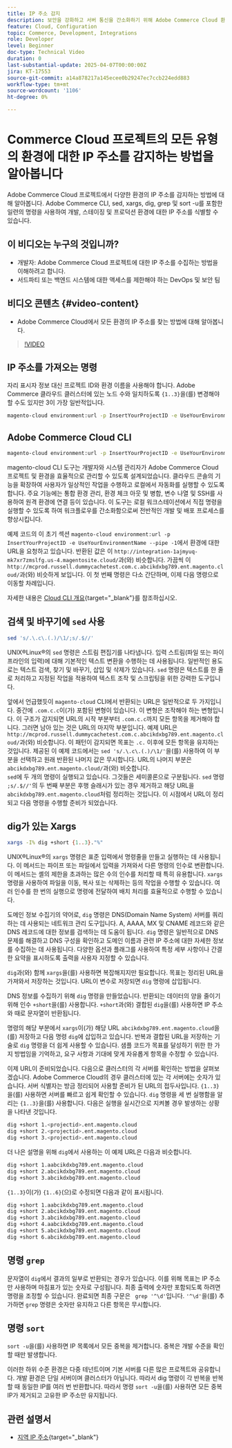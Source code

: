 ```yaml
---
title: IP 주소 감지
description: 보안을 강화하고 서버 통신을 간소화하기 위해 Adobe Commerce Cloud 환경의 IP 주소를 감지하는 방법을 알아봅니다
feature: Cloud, Configuration
topic: Commerce, Development, Integrations
role: Developer
level: Beginner
doc-type: Technical Video
duration: 0
last-substantial-update: 2025-04-07T00:00:00Z
jira: KT-17553
source-git-commit: a14a878217a145ecee0b29247ec7ccb224edd883
workflow-type: tm+mt
source-wordcount: '1106'
ht-degree: 0%

---
```



# Commerce Cloud 프로젝트의 모든 유형의 환경에 대한 IP 주소를 감지하는 방법을 알아봅니다

Adobe Commerce Cloud 프로젝트에서 다양한 환경의 IP 주소를 감지하는 방법에 대해 알아봅니다. Adobe Commerce CLI, sed, xargs, dig, grep 및 sort -u를 포함한 일련의 명령을 사용하여 개발, 스테이징 및 프로덕션 환경에 대한 IP 주소를 식별할 수 있습니다.

## 이 비디오는 누구의 것입니까?

* 개발자: Adobe Commerce Cloud 프로젝트에 대한 IP 주소를 수집하는 방법을 이해하려고 합니다.
* 서드파티 또는 백엔드 시스템에 대한 액세스를 제한해야 하는 DevOps 및 보안 팀

## 비디오 콘텐츠 {#video-content}

* Adobe Commerce Cloud에서 모든 환경의 IP 주소를 찾는 방법에 대해 알아봅니다.

>[!VIDEO](https://video.tv.adobe.com/v/3457493/?learn=on)

## IP 주소를 가져오는 명령

자리 표시자 정보 대신 프로젝트 ID와 환경 이름을 사용해야 합니다.  Adobe Commerce 클라우드 클러스터에 있는 노드 수와 일치하도록 `{1..3}`을(를) 변경해야 할 수도 있지만 3이 가장 일반적입니다.

```bash
magento-cloud environment:url -p InsertYourProjectID -e UseYourEnvironmentName --pipe -1 | sed 's/.\.c\.(.)/\1/;s/.$//' | xargs -I% dig +short {1..3}."%" | grep '^\d' | sort -u
```

## Adobe Commerce Cloud CLI

```bash
magento-cloud environment:url -p InsertYourProjectID -e UseYourEnvironmentName --pipe -1
```

magento-cloud CLI 도구는 개발자와 시스템 관리자가 Adobe Commerce Cloud 프로젝트 및 환경을 효율적으로 관리할 수 있도록 설계되었습니다. 클라우드 콘솔의 기능을 확장하여 사용자가 일상적인 작업을 수행하고 로컬에서 자동화를 실행할 수 있도록 합니다. 주요 기능에는 통합 환경 관리, 환경 체크 아웃 및 병합, 변수 나열 및 SSH를 사용하여 원격 환경에 연결 등이 있습니다. 이 도구는 로컬 워크스테이션에서 직접 명령을 실행할 수 있도록 하여 워크플로우를 간소화함으로써 전반적인 개발 및 배포 프로세스를 향상시킵니다.

예제 코드의 이 초기 섹션 `magento-cloud environment:url -p InsertYourProjectID -e UseYourEnvironmentName --pipe -1`에서 환경에 대한 URL을 요청하고 있습니다. 반환된 값은 이 `http://integration-1ajmyuq-mk7xr7zmslfg.us-4.magentosite.cloud/`과(와) 비슷합니다. 가끔씩 이 `http://mcprod.russell.dummycachetest.com.c.abcikdxbg789.ent.magento.cloud/`과(와) 비슷하게 보입니다.  이 첫 번째 명령은 다소 간단하며, 이제 다음 명령으로 이동할 차례입니다.

자세한 내용은 [Cloud CLI 개요](https://experienceleague.adobe.com/en/docs/commerce-on-cloud/user-guide/dev-tools/cloud-cli/cloud-cli-overview){target="_blank"}를 참조하십시오.

## 검색 및 바꾸기에 `sed` 사용

```bash
sed 's/.\.c\.(.)/\1/;s/.$//'
```

UNIX®Linux®의 `sed` 명령은 스트림 편집기를 나타냅니다. 입력 스트림(파일 또는 파이프라인의 입력)에 대해 기본적인 텍스트 변환을 수행하는 데 사용됩니다. 일반적인 용도로는 텍스트 검색, 찾기 및 바꾸기, 삽입 및 삭제가 있습니다. `sed` 명령은 텍스트를 한 줄로 처리하고 지정된 작업을 적용하여 텍스트 조작 및 스크립팅을 위한 강력한 도구입니다.

앞에서 언급했듯이 `magento-cloud` CLI에서 반환되는 URL은 일반적으로 두 가지입니다. 중간에 `.com.c.c`이(가) 포함된 변형이 있습니다. 이 변형은 조작해야 하는 변형입니다. 이 구조가 감지되면 URL의 시작 부분부터 `.com.c.c`까지 모든 항목을 제거해야 합니다.  그러면 남아 있는 것은 URL의 마지막 부분입니다. 예제 URL은 `http://mcprod.russell.dummycachetest.com.c.abcikdxbg789.ent.magento.cloud/`과(와) 비슷합니다.  이 패턴이 감지되면 목표는 `.c.` 이후에 모든 항목을 유지하는 것입니다.  제공된 이 예제 코드에서는 `sed 's/.\.c\.(.)/\1/'`을(를) 사용하여 이 부분을 선택하고 원래 반환된 나머지 값은 무시합니다. URL의 나머지 부분은 `abcikdxbg789.ent.magento.cloud/`과(와) 비슷합니다.\
`sed`에 두 개의 명령이 실행되고 있습니다. 그것들은 세미콜론으로 구분됩니다. `sed` 명령 `;s/.$//'`의 두 번째 부분은 후행 슬래시가 있는 경우 제거하고 해당 URL을 `abcikdxbg789.ent.magento.cloud`처럼 정리하는 것입니다.  이 시점에서 URL이 정리되고 다음 명령을 수행할 준비가 되었습니다.

## dig가 있는 Xargs

```bash
xargs -I% dig +short {1..3}."%"
```

UNIX®Linux®의 `xargs` 명령은 표준 입력에서 명령줄을 만들고 실행하는 데 사용됩니다. 이 메서드는 파이프 또는 파일에서 입력을 가져와서 다른 명령의 인수로 변환합니다. 이 메서드는 셸의 제한을 초과하는 많은 수의 인수를 처리할 때 특히 유용합니다. `xargs` 명령을 사용하여 파일을 이동, 복사 또는 삭제하는 등의 작업을 수행할 수 있습니다. 여러 인수를 한 번의 실행으로 명령에 전달하여 배치 처리를 효율적으로 수행할 수 있습니다.

도메인 정보 수집기의 약어로, `dig` 명령은 DNS(Domain Name System) 서버를 쿼리하는 데 사용되는 네트워크 관리 도구입니다. A, AAAA, MX 및 CNAME 레코드와 같은 DNS 레코드에 대한 정보를 검색하는 데 도움이 됩니다. `dig` 명령은 일반적으로 DNS 문제를 해결하고 DNS 구성을 확인하고 도메인 이름과 관련 IP 주소에 대한 자세한 정보를 수집하는 데 사용됩니다. 다양한 옵션과 플래그를 사용하여 특정 세부 사항이나 간결한 요약을 표시하도록 출력을 사용자 지정할 수 있습니다.

`dig`과(와) 함께 `xargs`을(를) 사용하면 복잡해지지만 필요합니다. 목표는 정리된 URL을 가져와서 저장하는 것입니다.  URL이 변수로 저장되면 `dig` 명령에 삽입됩니다.

DNS 정보를 수집하기 위해 `dig` 명령을 만들었습니다. 반환되는 데이터의 양을 줄이기 위해 인수 `+short`을(를) 사용합니다. `+short`과(와) 결합된 `dig`을(를) 사용하면 IP 주소와 때로 문자열이 반환됩니다.

명령의 해당 부분에서 `xargs`이(가) 해당 URL `abcikdxbg789.ent.magento.cloud`을(를) 저장하고 다음 명령 `dig`에 삽입하고 있습니다. 반복과 결합된 URL을 저장하는 기술로 `dig` 명령을 더 쉽게 사용할 수 있습니다. 샘플 코드가 목표를 달성하기 위한 한 가지 방법임을 기억하고, 요구 사항과 기대에 맞게 자유롭게 항목을 수정할 수 있습니다.

이제 URL이 준비되었습니다. 다음으로 클러스터의 각 서버를 확인하는 방법을 살펴보겠습니다. Adobe Commerce Cloud의 경우 클러스터에 있는 각 서버에는 숫자가 있습니다. 서버 식별자는 방금 정리되어 사용할 준비가 된 URL의 접두사입니다. `{1..3}`을(를) 사용하면 서버를 빠르고 쉽게 확인할 수 있습니다. `dig` 명령을 세 번 실행함을 알리는 `{1..3}`을(를) 사용합니다. 다음은 실행을 실시간으로 지켜볼 경우 발생하는 상황을 나타낸 것입니다.

```bash
dig +short 1.<projectid>.ent.magento.cloud
dig +short 2.<projectid>.ent.magento.cloud
dig +short 3.<projectid>.ent.magento.cloud
```

더 나은 설명을 위해 `dig`에서 사용하는 이 예제 URL은 다음과 비슷합니다.

```bash
dig +short 1.aabcikdxbg789.ent.magento.cloud
dig +short 2.abcikdxbg789.ent.magento.cloud
dig +short 3.abcikdxbg789.ent.magento.cloud
```

`{1..3}`이(가) `{1..6}`(으)로 수정되면 다음과 같이 표시됩니다.

```bash
dig +short 1.aabcikdxbg789.ent.magento.cloud
dig +short 2.abcikdxbg789.ent.magento.cloud
dig +short 3.abcikdxbg789.ent.magento.cloud
dig +short 4.aabcikdxbg789.ent.magento.cloud
dig +short 5.abcikdxbg789.ent.magento.cloud
dig +short 6.abcikdxbg789.ent.magento.cloud
```

## 명령 `grep`

문자열이 `dig`에서 결과의 일부로 반환되는 경우가 있습니다. 이를 위해 목표는 IP 주소만 사용하며 마침표가 있는 숫자로 구성됩니다. 최종 출력에 숫자만 포함되도록 하려면 명령을 조정할 수 있습니다. 완료되면 최종 구문은 ` grep '^\d'`입니다.  `'^\d'`을(를) 추가하면 `grep` 명령은 숫자만 유지하고 다른 항목은 무시합니다.

## 명령 `sort`

`sort -u`을(를) 사용하면 IP 목록에서 모든 중복을 제거합니다. 중복은 개발 수준을 확인할 때만 발생합니다.

이러한 하위 수준 환경은 다중 테넌트이며 기본 서버를 다른 많은 프로젝트와 공유합니다. 개발 환경은 단일 서버이며 클러스터가 아닙니다. 따라서 dig 명령이 각 반복을 반복할 때 동일한 IP를 여러 번 반환합니다. 따라서 명령 `sort -u`을(를) 사용하면 모든 중복 IP가 제거되고 고유한 IP 주소만 유지됩니다.



## 관련 설명서

* [지역 IP 주소](https://experienceleague.adobe.com/en/docs/commerce-on-cloud/user-guide/project/regional-ip-addresses|https://experienceleague.adobe.com/en/docs/commerce-on-cloud/user-guide/project/regional-ip-addresses){target="_blank"}
